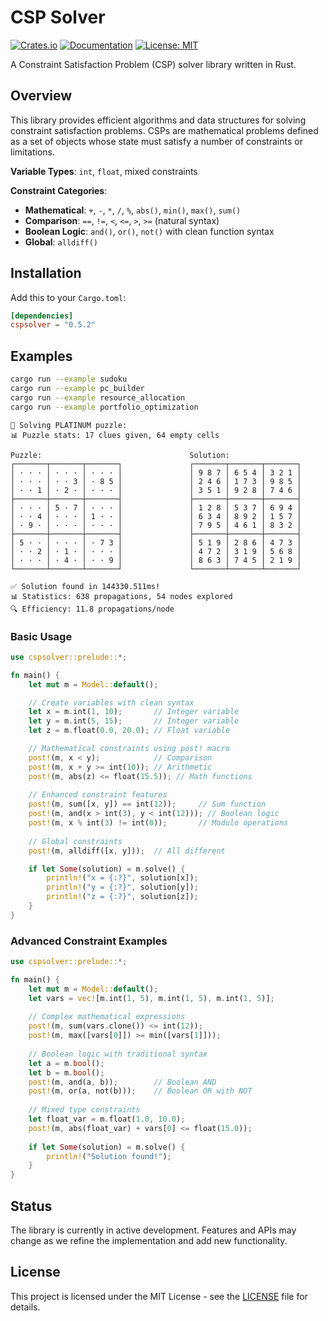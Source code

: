 # CSP Solver

[![Crates.io](https://img.shields.io/crates/v/cspsolver.svg?color=blue)](https://crates.io/crates/cspsolver)
[![Documentation](https://docs.rs/cspsolver/badge.svg)](https://docs.rs/cspsolver)
[![License: MIT](https://img.shields.io/badge/License-MIT-blue.svg)](https://opensource.org/licenses/MIT)

A Constraint Satisfaction Problem (CSP) solver library written in Rust.

## Overview

This library provides efficient algorithms and data structures for solving constraint satisfaction problems. CSPs are mathematical problems defined as a set of objects whose state must satisfy a number of constraints or limitations.

**Variable Types**: `int`, `float`, mixed constraints

**Constraint Categories**:
- **Mathematical**: `+`, `-`, `*`, `/`, `%`, `abs()`, `min()`, `max()`, `sum()`
- **Comparison**: `==`, `!=`, `<`, `<=`, `>`, `>=` (natural syntax)
- **Boolean Logic**: `and()`, `or()`, `not()` with clean function syntax
- **Global**: `alldiff()`

## Installation

Add this to your `Cargo.toml`:

```toml
[dependencies]
cspsolver = "0.5.2"
```


## Examples

```bash
cargo run --example sudoku
cargo run --example pc_builder
cargo run --example resource_allocation
cargo run --example portfolio_optimization
```

```
🧩 Solving PLATINUM puzzle:
📊 Puzzle stats: 17 clues given, 64 empty cells

Puzzle:                                 Solution:
┌───────┬───────┬───────┐               ┌───────┬───────┬───────┐
│ · · · │ · · · │ · · · │               │ 9 8 7 │ 6 5 4 │ 3 2 1 │
│ · · · │ · · 3 │ · 8 5 │               │ 2 4 6 │ 1 7 3 │ 9 8 5 │
│ · · 1 │ · 2 · │ · · · │               │ 3 5 1 │ 9 2 8 │ 7 4 6 │
├───────┼───────┼───────┤               ├───────┼───────┼───────┤
│ · · · │ 5 · 7 │ · · · │               │ 1 2 8 │ 5 3 7 │ 6 9 4 │
│ · · 4 │ · · · │ 1 · · │               │ 6 3 4 │ 8 9 2 │ 1 5 7 │
│ · 9 · │ · · · │ · · · │               │ 7 9 5 │ 4 6 1 │ 8 3 2 │
├───────┼───────┼───────┤               ├───────┼───────┼───────┤
│ 5 · · │ · · · │ · 7 3 │               │ 5 1 9 │ 2 8 6 │ 4 7 3 │
│ · · 2 │ · 1 · │ · · · │               │ 4 7 2 │ 3 1 9 │ 5 6 8 │
│ · · · │ · 4 · │ · · 9 │               │ 8 6 3 │ 7 4 5 │ 2 1 9 │
└───────┴───────┴───────┘               └───────┴───────┴───────┘

✅ Solution found in 144330.511ms!
📊 Statistics: 638 propagations, 54 nodes explored
🔍 Efficiency: 11.8 propagations/node

```



### Basic Usage

```rust
use cspsolver::prelude::*;

fn main() {
    let mut m = Model::default();

    // Create variables with clean syntax
    let x = m.int(1, 10);       // Integer variable
    let y = m.int(5, 15);       // Integer variable  
    let z = m.float(0.0, 20.0); // Float variable

    // Mathematical constraints using post! macro
    post!(m, x < y);            // Comparison
    post!(m, x + y >= int(10)); // Arithmetic
    post!(m, abs(z) <= float(15.5)); // Math functions
    
    // Enhanced constraint features
    post!(m, sum([x, y]) == int(12));     // Sum function
    post!(m, and(x > int(3), y < int(12))); // Boolean logic
    post!(m, x % int(3) != int(0));       // Modulo operations
    
    // Global constraints
    post!(m, alldiff([x, y]));  // All different

    if let Some(solution) = m.solve() {
        println!("x = {:?}", solution[x]);
        println!("y = {:?}", solution[y]);
        println!("z = {:?}", solution[z]);
    }
}
```

### Advanced Constraint Examples

```rust
use cspsolver::prelude::*;

fn main() {
    let mut m = Model::default();
    let vars = vec![m.int(1, 5), m.int(1, 5), m.int(1, 5)];
    
    // Complex mathematical expressions
    post!(m, sum(vars.clone()) <= int(12));
    post!(m, max([vars[0]]) >= min([vars[1]]));
    
    // Boolean logic with traditional syntax  
    let a = m.bool();
    let b = m.bool();
    post!(m, and(a, b));        // Boolean AND
    post!(m, or(a, not(b)));    // Boolean OR with NOT
    
    // Mixed type constraints
    let float_var = m.float(1.0, 10.0);
    post!(m, abs(float_var) + vars[0] <= float(15.0));
    
    if let Some(solution) = m.solve() {
        println!("Solution found!");
    }
}
```

## Status

The library is currently in active development. Features and APIs may change as we refine the implementation and add new functionality.

## License

This project is licensed under the MIT License - see the [LICENSE](LICENSE) file for details.


